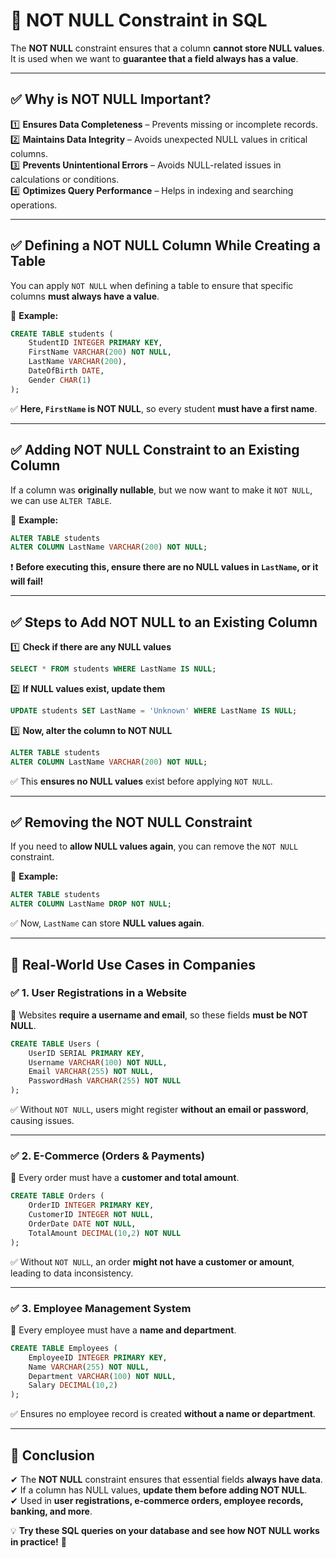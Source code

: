 # **🔹 NOT NULL Constraint in SQL**  

The **NOT NULL** constraint ensures that a column **cannot store NULL values**. It is used when we want to **guarantee that a field always has a value**.  

---

## **✅ Why is NOT NULL Important?**  
1️⃣ **Ensures Data Completeness** – Prevents missing or incomplete records.  
2️⃣ **Maintains Data Integrity** – Avoids unexpected NULL values in critical columns.  
3️⃣ **Prevents Unintentional Errors** – Avoids NULL-related issues in calculations or conditions.  
4️⃣ **Optimizes Query Performance** – Helps in indexing and searching operations.  

---

## **✅ Defining a NOT NULL Column While Creating a Table**  
You can apply `NOT NULL` when defining a table to ensure that specific columns **must always have a value**.  

📌 **Example:**  
```sql
CREATE TABLE students (
    StudentID INTEGER PRIMARY KEY,  
    FirstName VARCHAR(200) NOT NULL,  
    LastName VARCHAR(200),  
    DateOfBirth DATE,  
    Gender CHAR(1)
);
```
✅ **Here, `FirstName` is NOT NULL**, so every student **must have a first name**.  

---

## **✅ Adding NOT NULL Constraint to an Existing Column**  
If a column was **originally nullable**, but we now want to make it `NOT NULL`, we can use `ALTER TABLE`.  

📌 **Example:**  
```sql
ALTER TABLE students  
ALTER COLUMN LastName VARCHAR(200) NOT NULL;
```
❗ **Before executing this, ensure there are no NULL values in `LastName`, or it will fail!**  

---

## **✅ Steps to Add NOT NULL to an Existing Column**  
1️⃣ **Check if there are any NULL values**  
```sql
SELECT * FROM students WHERE LastName IS NULL;
```
2️⃣ **If NULL values exist, update them**  
```sql
UPDATE students SET LastName = 'Unknown' WHERE LastName IS NULL;
```
3️⃣ **Now, alter the column to NOT NULL**  
```sql
ALTER TABLE students  
ALTER COLUMN LastName VARCHAR(200) NOT NULL;
```
✅ This **ensures no NULL values** exist before applying `NOT NULL`.  

---

## **✅ Removing the NOT NULL Constraint**  
If you need to **allow NULL values again**, you can remove the `NOT NULL` constraint.  

📌 **Example:**  
```sql
ALTER TABLE students  
ALTER COLUMN LastName DROP NOT NULL;
```
✅ Now, `LastName` can store **NULL values again**.  

---

## **🔹 Real-World Use Cases in Companies**  

### ✅ **1. User Registrations in a Website**  
🔹 Websites **require a username and email**, so these fields **must be NOT NULL**.  
```sql
CREATE TABLE Users (
    UserID SERIAL PRIMARY KEY,  
    Username VARCHAR(100) NOT NULL,  
    Email VARCHAR(255) NOT NULL,  
    PasswordHash VARCHAR(255) NOT NULL
);
```
✅ Without `NOT NULL`, users might register **without an email or password**, causing issues.  

---

### ✅ **2. E-Commerce (Orders & Payments)**  
🔹 Every order must have a **customer and total amount**.  
```sql
CREATE TABLE Orders (
    OrderID INTEGER PRIMARY KEY,  
    CustomerID INTEGER NOT NULL,  
    OrderDate DATE NOT NULL,  
    TotalAmount DECIMAL(10,2) NOT NULL
);
```
✅ Without `NOT NULL`, an order **might not have a customer or amount**, leading to data inconsistency.  

---

### ✅ **3. Employee Management System**  
🔹 Every employee must have a **name and department**.  
```sql
CREATE TABLE Employees (
    EmployeeID INTEGER PRIMARY KEY,  
    Name VARCHAR(255) NOT NULL,  
    Department VARCHAR(100) NOT NULL,  
    Salary DECIMAL(10,2)
);
```
✅ Ensures no employee record is created **without a name or department**.  

---

## **🔹 Conclusion**  
✔ The **NOT NULL** constraint ensures that essential fields **always have data**.  
✔ If a column has NULL values, **update them before adding NOT NULL**.  
✔ Used in **user registrations, e-commerce orders, employee records, banking, and more**.  

💡 **Try these SQL queries on your database and see how NOT NULL works in practice!** 🚀
